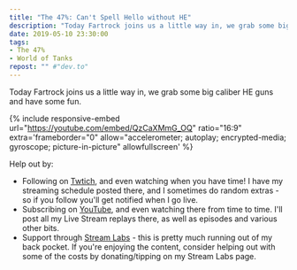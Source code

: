```yaml
---
title: "The 47%: Can't Spell Hello without HE"
description: "Today Fartrock joins us a little way in, we grab some big caliber HE guns and have some fun."
date: 2019-05-10 23:30:00
tags:
- The 47%
- World of Tanks
repost: "" #"dev.to"
---
```


Today Fartrock joins us a little way in, we grab some big caliber HE guns and have some fun.

<!--more-->

{% include responsive-embed url="https://youtube.com/embed/QzCaXMmG_OQ" ratio="16:9" extra='frameborder="0" allow="accelerometer; autoplay; encrypted-media; gyroscope; picture-in-picture" allowfullscreen' %}

Help out by:
 * Following on [Twtich](https://twitch.tv/AnonJr_Live), and even watching when you have time! I have my streaming schedule posted there, and I sometimes do random extras - so if you follow you'll get notified when I go live.
 * Subscribing on [YouTube](http://www.youtube.com/channel/UCXafqhKHbkSUIrq0LAuu0tw), and even watching there from time to time. I'll post all my Live Stream replays there, as well as episodes and various other bits.
 * Support through [Stream Labs](https://streamlabs.com/anonjr_live) - this is pretty much running out of my back pocket. If you're enjoying the content, consider helping out with some of the costs by donating/tipping on my Stream Labs page.